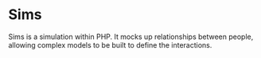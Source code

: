 # Sims

Sims is a simulation within PHP. It mocks up relationships between people, allowing
complex models to be built to define the interactions.
